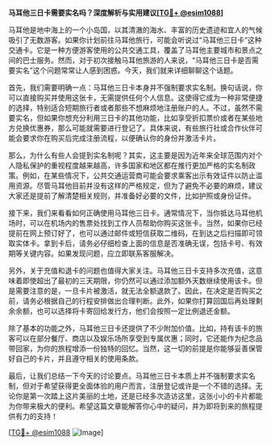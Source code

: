 **马耳他三日卡需要实名吗？深度解析与实用建议[[TG💪+ @esim1088](https://t.me/s/esim1088)]**

马耳他是地中海上的一个小岛国，以其清澈的海水、丰富的历史遗迹和宜人的气候吸引了无数游客。如果你计划前往马耳他旅行，可能会听说过“马耳他三日卡”这种交通卡。它是一种方便游客使用的公共交通工具，覆盖了马耳他主要城市和景点之间的巴士服务。然而，对于初次接触马耳他旅游的人来说，“马耳他三日卡是否需要实名”这个问题常常让人感到困惑。今天，我们就来详细聊聊这个话题。

首先，我们需要明确一点：马耳他三日卡本身并不强制要求实名制。换句话说，你可以直接购买并使用这张卡，无需提供任何个人信息。这使得它成为一种非常便捷的选择，特别适合短期旅行者或者那些不想麻烦地注册账户的人。不过，虽然不需要实名，但如果你想充分利用三日卡的其他功能，比如享受折扣票价或者在某些地方兑换优惠券，那么可能就需要进行登记了。具体来说，有些旅行社或合作伙伴可能会要求你在购买后完成注册流程，以便确认你的身份并激活卡片。

那么，为什么有些人会提到实名制呢？其实，这主要是因为近年来全球范围内对个人隐私保护的重视程度越来越高，许多国家和地区都在推行更加严格的实名制政策。例如，在某些情况下，公共交通运营商可能会要求乘客出示有效证件以防止滥用资源。尽管马耳他目前并没有这样的严格规定，但为了避免不必要的麻烦，建议大家还是提前了解清楚相关规则，并准备好必要的文件，比如护照或身份证件。

接下来，我们来看看如何正确使用马耳他三日卡。通常情况下，当你抵达马耳他机场时，可以在机场内的售票处找到工作人员帮助你购买这张卡。当然，如果你已经提前在网上预订好了，也可以通过邮件或短信获取二维码，在到达之后扫描即可领取实体卡。拿到卡后，请务必仔细检查上面的信息是否准确无误，包括卡号、有效期等关键内容。如果发现问题，应立即联系客服解决。

另外，关于充值和退卡的问题也值得大家关注。马耳他三日卡支持多次充值，这意味着即使超出了最初的三天期限，你仍然可以通过添加额外天数继续使用该卡。但是需要注意的是，一旦卡片被激活，就无法全额退款了。因此，在决定是否购买之前，请务必根据自己的行程安排做出合理判断。此外，如果你打算回国后再处理剩余余额，也可以选择将卡寄回给发行方，他们会按照一定比例退还金额。

除了基本的功能之外，马耳他三日卡还提供了不少附加价值。比如，持有该卡的旅客可以在部分餐厅、商店以及娱乐场所享受到专属优惠；同时，它还能作为纪念品带回家，为你的旅程增添一份独特的回忆。当然，这一切的前提是你能够妥善保管好自己的卡片，并且遵守相关的使用条款。

最后，让我们总结一下今天的讨论要点。马耳他三日卡本质上并不强制要求实名制，但对于希望获得更全面体验的用户而言，注册登记或许是一个不错的选择。无论你是第一次踏上这片美丽的土地，还是已经多次造访这里，这张小小的卡片都能为你带来极大的便利。希望这篇文章能解答你心中的疑问，并为即将到来的旅程提供有力的支持！

[[TG💪+ @esim1088](https://t.me/s/esim1088) ![Image](https://i.postimg.cc/4NQfJmqS/Snipaste-2025-05-13-00-14-12.png)]